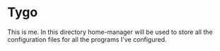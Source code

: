 # Tygo
This is me. In this directory home-manager will be used to store all the configuration files for all the programs I've configured.